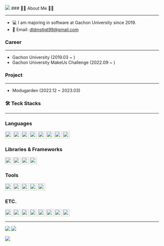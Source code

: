 <img src="https://capsule-render.vercel.app/api?type=waving&color=auto&height=200&section=header&text=MinchoGreenT&fontSize=90" />
### 👨‍💻 About Me 👨‍💻

---

- 💻 I am majoring in software at Gachon University since 2019.
- 💬 Email: dldmstjqt99@gmail.com

### Career

---

- Gachon University (2019.03 ~ )
- Gachon University MakeUs Challenge (2022.09 ~ )

### Project

---

- Modugarden (2022.12 ~ 2023.03)

### 🛠 Teck Stacks

---

### Languages
<p>
<img src="https://img.shields.io/badge/C-A8B9CC?style=flat-square&logo=C&logoColor=FFFFFF" width=auto height=23px/>
<img src="https://img.shields.io/badge/Java-FF9900?style=flat-square&logo=JAVA&logoColor=FFFFFF" width=auto height=23px/>
<img src="https://img.shields.io/badge/Python-3776AB?style=flat-square&logo=Python&logoColor=FFFFFF" width=auto height=23px/>
<img src="https://img.shields.io/badge/Kotlin-7F52FF?style=flat-square&logo=Kotlin&logoColor=FFFFFF" width=auto height=23px/>
<img src="https://img.shields.io/badge/JavaScript-F7DF1E?style=flat-square&logo=JavaScript&logoColor=FFFFFF" width=auto height=23px/>
<img src="https://img.shields.io/badge/html5-%23E34F26.svg?style=for-the-badge&logo=html5&logoColor=white" width=auto height=23px/>
<img src="https://img.shields.io/badge/css3-%231572B6.svg?style=for-the-badge&logo=css3&logoColor=white" width=auto height=23px/>
<img src="https://img.shields.io/badge/MySQL-4479A1?style=flat-square&logo=MySQL&logoColor=FFFFFF" width=auto height=23px/>
</p>

### Libraries & Frameworks
<p>
<img src="https://img.shields.io/badge/Spring-6DB33F?style=flat-square&logo=Spring&logoColor=FFFFFF" width=auto height=23px/>
<img src="https://img.shields.io/badge/SpringBoot-6DB33F?style=flat-square&logo=SpringBoot&logoColor=FFFFFF" width=auto height=23px/>
<img src="https://img.shields.io/badge/Jetpack Compose-4285F4?style=flat-square&logo=Jetpack Compose&logoColor=FFFFFF" width=auto height=23px/>
<img src="https://img.shields.io/badge/Flutter-02569B?style=flat-square&logo=Flutter&logoColor=FFFFFF" width=auto height=23px/>
</p>

### Tools 
<p>
<img src="https://img.shields.io/badge/Visual%20Studio%20Code-007ACC?style=flat-square&logo=Visual%20Studio%20Code&logoColor=FFFFFF" width=auto height=23px/>
  <img src="https://img.shields.io/badge/androidstudio-3DDC84?style=flat-square&logo=androidstudio&logoColor=FFFFFF" width=auto height=23px/>
<img src="https://img.shields.io/badge/Pycharm-000000?style=flat-square&logo=Pycharm&logoColor=FFFFFF" width=auto height=23px/>
<img src="https://img.shields.io/badge/Eclipse-2C2255?style=flat-square&logo=Eclipse&logoColor=FFFFFF" width=auto height=23px/>
<img src="https://img.shields.io/badge/IntelliJIDEA-000000?style=flat-square&logo=IntelliJIDEA&logoColor=FFFFFF" width=auto height=23px/>
</p>

### ETC.
<p>
<img src="https://img.shields.io/badge/mongodb-47A248?style=flat-square&logo=mongodb&logoColor=FFFFFF" width=auto height=23px/>
<img src="https://img.shields.io/badge/Git-F05032?style=flat-square&logo=Git&logoColor=FFFFFF" width=auto height=23px/>
<img src="https://img.shields.io/badge/Notion-000000?style=flat-square&logo=Notion&logoColor=FFFFFF" width=auto height=23px/>
<img src="https://img.shields.io/badge/Amazon EC2-FF9900?style=flat-square&logo=Amazon ec2&logoColor=FFFFFF" width=auto height=23px/> 
<img src="https://img.shields.io/badge/Docker-2496ED?style=flat-square&logo=Docker&logoColor=FFFFFF" width=auto height=23px/>   
<img src="https://img.shields.io/badge/Jenkins-D24939?style=flat-square&logo=Jenkins&logoColor=FFFFFF" width=auto height=23px/> 
<img src="https://img.shields.io/badge/Gradle-02303A?style=flat-square&logo=Gradle&logoColor=FFFFFF" width=auto height=23px/> 
<img src="https://img.shields.io/badge/Oracle-F80000?style=flat-square&logo=Oracle&logoColor=FFFFFF" width=auto height=23px/> 
</p>

---
<img src="https://github-readme-stats.vercel.app/api/top-langs/?username=MinchoGreenT&layout=compact">
<img src="https://github-readme-stats.vercel.app/api?username=MinchoGreenT&show_icons=true"><br/>
<p align="start">
  <a href="https://solved.ac/profile/dldmstjq99">
    <img align='center' src="http://mazassumnida.wtf/api/v2/generate_badge?boj=dldmstjq99">
  </a>
</p>

<!--
**RyuKwanKon/RyuKwanKon** is a ✨ _special_ ✨ repository because its `README.md` (this file) appears on your GitHub profile.

Here are some ideas to get you started:

- 🔭 I’m currently working on ...
- 🌱 I’m currently learning ...
- 👯 I’m looking to collaborate on ...
- 🤔 I’m looking for help with ...
- 💬 Ask me about ...
- 📫 How to reach me: ...
- 😄 Pronouns: ...
- ⚡ Fun fact: ...
-->
